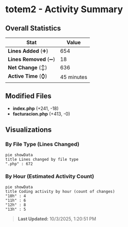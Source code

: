 # totem2 - Activity Summary 

## Overall Statistics

| Stat                   | Value                                                             |
| ---------------------- | ----------------------------------------------------------------- |
| **Lines Added** (➕)   | 654                                          |
| **Lines Removed** (➖) | 18                                        |
| **Net Change** (↕)    | 636                |
| **Active Time** (⌚)   | 45 minutes |


## Modified Files
- **index.php** (+241, -18)
- **facturacion.php** (+413, -0)

## Visualizations

### By File Type (Lines Changed)

```mermaid
pie showData
title Lines changed by file type
".php" : 672
```

### By Hour (Estimated Activity Count)

```mermaid
pie showData
title Coding activity by hour (count of changes)
"10h" : 4
"11h" : 6
"12h" : 8
"13h" : 5
```


> **Last Updated:** 10/3/2025, 1:20:51 PM
